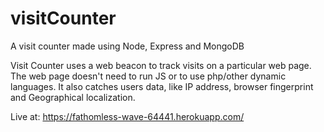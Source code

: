 # visitCounter
A visit counter made using Node, Express and MongoDB

Visit Counter uses a web beacon to track visits on a particular web page.
The web page doesn't need to run JS or to use php/other dynamic languages.
It also catches users data, like IP address, browser fingerprint and Geographical localization.

Live at: https://fathomless-wave-64441.herokuapp.com/
